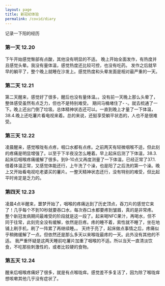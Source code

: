 ```yaml
---
layout: page
title: 新冠初体验
permalink: /covid/diary
---
```


记录一下阳的经历

### 第一天 12.20

下午开始感觉臀部有点酸，其他没有明显的不适。
晚上开始全面发作，有热度并且感觉头晕。我没有量体温，感觉热度还比较可控，也没有吃药。
发作之后就早早的躺平了，整个晚上就睡在沙发上。感觉热度和头晕发面是相对最严重的一天。

### 第二天 12.21

第二天醒来，感觉好了很多，醒后也没有量体温。。没有前一天晚上那么头晕了，整体感受虽然有点乏力，但也不是特别难受。
期间马桶堵住了- -。就去梳通了一下。晚上还出门倒了垃圾。总体精神状态还可以。一直到晚上才量了一下体温，38.4.晚上还吃薯片看电视来着。总的来说，还挺享受躺平状态的，人也不是很难受。

### 第三天 12.22

凌晨醒来，感觉喉咙有点疼，咽口水都有点疼。之前两天有轻微咽喉不适，但此刻的疼痛是明显增强了。以至于下半夜没怎么睡着。早上起床后测了下体温，38.3.起床后咽喉疼痛缓解了很多。到9-10点又再度测量了一下体温，已经正常了37.1.借着体温正常，又感觉体能还行，上午洗了个澡，也是阳了之后洗的第一个澡。晚上又开始看电视吃老婆买的薯片。一整天精神状态还行，没有特别的难受，但比起平时肯定是乏力的。

### 第四天 12.23

凌晨4点半醒来，噩梦开始了，咽喉的疼痛达到了历史顶点，吞刀片的感觉它来了！几乎每个不到10秒就要吞口水，每次吞口水都要疼到皱眉，真的是非常疼。整个新冠发病期间最难受的阶段就是这一段了。起来喝NFC果汁，再喝水，但不同于往常，此刻完全没有缓解，依然是巨疼。疼的睡不着，索性就不睡了，坐在地铺上刷手机，刷了一阵累了再继续睡。。
天终于亮了，起床做点事情之后，疼痛似乎稍微缓解了一点。但依然还是那么多天以来喉咙最疼的一天。此外没有其他的不适。
我严重怀疑是这两天睡前吃薯片加重了咽喉的不适。所以当天一直清淡饮食，不吃那些刺激性的，或者比较硬的食物。

### 第五天 12.24

醒来后咽喉疼痛好了很多，就是有点喉咙痒。感觉差不多复活了，因为除了喉咙痒想咳嗽其他几乎没有症状了。


